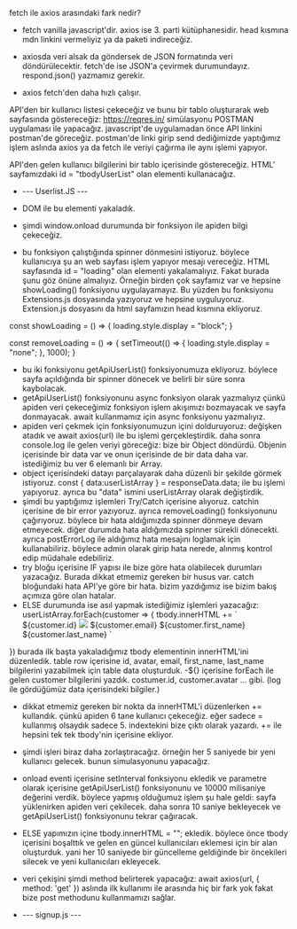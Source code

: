 fetch ile axios arasındaki fark nedir?

- fetch vanilla javascript'dir. axios ise 3. parti kütüphanesidir. head kısmına mdn linkini vermeliyiz ya da paketi indireceğiz.

- axiosda veri alsak da göndersek de JSON formatında veri döndürülecektir. fetch'de ise JSON'a çevirmek durumundayız. respond.json() yazmamız gerekir.

- axios fetch'den daha hızlı çalışır.


API'den bir kullanıcı listesi çekeceğiz ve bunu bir tablo oluşturarak web sayfasında göstereceğiz:
https://reqres.in/
simülasyonu POSTMAN uygulaması ile yapacağız.
javascript'de uygulamadan önce API linkini postman'de göreceğiz.
postman'de linki girip send dediğimizde yaptığımız işlem aslında axios ya da fetch ile veriyi çağırma ile aynı işlemi yapıyor.

API'den gelen kullanıcı bilgilerini bir tablo içerisinde göstereceğiz. HTML' sayfamızdaki id = "tbodyUserList" olan elementi kullanacağız. 


- --- Userlist.JS ---


- DOM ile bu elementi yakaladık.
- şimdi window.onload durumunda bir fonksiyon ile apiden bilgi çekeceğiz. 
- bu fonksiyon çalıştığında spinner dönmesini istiyoruz. böylece kullanıcıya şu an web sayfası işlem yapıyor mesajı vereceğiz. HTML sayfasında id = "loading" olan elementi yakalamalıyız. Fakat burada şunu göz önüne almalıyız. Örneğin birden çok sayfamız var ve hepsine showLoading() fonksiyonu uygulayamayız. Bu yüzden bu fonksiyonu Extensions.js dosyasında yazıyoruz ve hepsine uyguluyoruz. Extension.js dosyasını da html sayfamızın head kısmına ekliyoruz.

const showLoading = () => {
    loading.style.display = "block";
}

const removeLoading = () => {
    setTimeout(() => {
        loading.style.display = "none";
    }, 1000);
}

- bu iki fonksiyonu getApiUserList() fonksiyonumuza ekliyoruz. böylece sayfa açıldığında bir spinner dönecek ve belirli bir süre sonra kaybolacak.
- getApiUserList() fonksiyonunu async fonksiyon olarak yazmalıyız çünkü apiden veri çekeceğimiz fonksiyon işlem akışımızı bozmayacak ve sayfa donmayacak. await kullanmamız için async fonksiyonu yazmalıyız.
- apiden veri çekmek için fonksiyonumuzun içini dolduruyoruz:
değişken atadık ve await axios(url) ile bu işlemi gerçekleştirdik. daha sonra console.log ile gelen veriyi göreceğiz: bize bir Object döndürdü. Objenin içerisinde bir data var ve onun içerisinde de bir data daha var. istediğimiz bu ver 6 elemanlı bir Array.
- object içerisindeki datayı parçalayarak daha düzenli bir şekilde görmek istiyoruz. const { data:userListArray } = responseData.data; ile bu işlemi yapıyoruz. ayrıca bu "data" ismini userListArray olarak değiştirdik.  
- şimdi bu yaptığımız işlemleri Try/Catch içerisine alıyoruz. catchin içerisine de bir error yazıyoruz. ayrıca removeLoading() fonksiyonunu çağırıyoruz. böylece bir hata aldığımızda spinner dönmeye devam etmeyecek. diğer durumda hata aldığımızda spinner sürekli dönecekti. ayrıca postErrorLog ile aldığımız hata mesajını loglamak için kullanabiliriz. böylece admin olarak girip hata nerede, alınmış kontrol edip müdahale edebiliriz.
- try bloğu içerisine IF yapısı ile bize göre hata olabilecek durumları yazacağız. Burada dikkat etmemiz gereken bir husus var. catch bloğundaki hata API'ye göre bir hata. bizim yazdığımız ise bizim bakış açımıza göre olan hatalar.
- ELSE durumunda ise asıl yapmak istediğimiz işlemleri yazacağız: 
userListArray.forEach(customer => {
    tbody.innerHTML += `
    <tr>
    <td>
		${customer.id}
    </td>
    <td>
		<img src= "${customer.avatar}">
    </td>
    <td>
        ${customer.email}
    </td>
    <td>
        ${customer.first_name}
    </td>
    <td>
        ${customer.last_name}
    </td>
    </tr>    
    `
})
burada ilk başta yakaladığımız tbody elementinin innerHTML'ini düzenledik. table row içerisine id, avatar, email, first_name, last_name bilgilerini yazabilmek için table data oluşturduk.
-${} içerisine forEach ile gelen customer bilgilerini yazdık. costumer.id, customer.avatar ... gibi. (log ile gördüğümüz data içerisindeki bilgiler.)
- dikkat etmemiz gereken bir nokta da innerHTML'i düzenlerken += kullandık. çünkü apiden 6 tane kullanıcı çekeceğiz. eğer sadece = kullanmış olsaydık sadece 5. indextekini bize çıktı olarak yazardı. += ile hepsini tek tek tbody'nin içerisine ekliyor.

- şimdi işleri biraz daha zorlaştıracağız. örneğin her 5 saniyede bir yeni kullanıcı gelecek. bunun simulasyonunu yapacağız. 

- onload eventi içerisine setInterval fonksiyonu ekledik ve parametre olarak içerisine getApiUserList() fonksiyonunu ve 10000 milisaniye değerini verdik. böylece yapmış olduğumuz işlem şu hale geldi:
sayfa yüklenirken apiden veri çekilecek. daha sonra 10 saniye bekleyecek ve getApiUserList() fonksiyonunu tekrar çağıracak.

- ELSE yapımızın içine   tbody.innerHTML = ""; ekledik. böylece önce tbody içerisini boşalttık ve gelen en güncel kullanıcıları eklemesi için bir alan oluşturduk. yani her 10 saniyede bir güncelleme geldiğinde bir öncekileri silecek ve yeni kullanıcıları ekleyecek.

- veri çekişini şimdi method belirterek yapacağız: await axios(url, { method: 'get' }) aslında ilk kullanımı ile arasında hiç bir fark yok fakat bize post methodunu kullanmamızı sağlar.

- --- signup.js ---